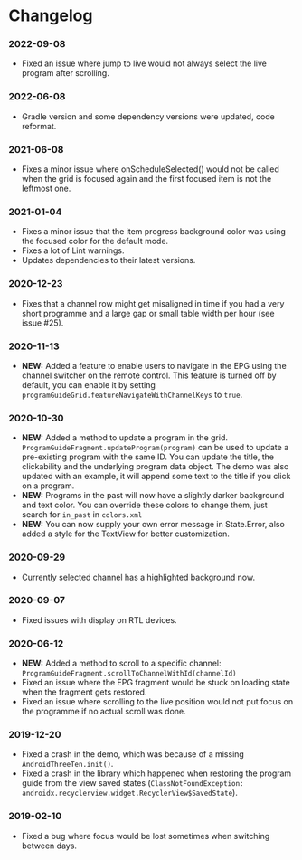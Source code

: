 # Changelog

### 2022-09-08

* Fixed an issue where jump to live would not always select the live program after scrolling.

### 2022-06-08

* Gradle version and some dependency versions were updated, code reformat.

### 2021-06-08

* Fixes a minor issue where onScheduleSelected() would not be called when the grid is focused again and the first focused item is not the leftmost one.

### 2021-01-04

* Fixes a minor issue that the item progress background color was using the focused color for the default mode.
* Fixes a lot of Lint warnings.
* Updates dependencies to their latest versions.

### 2020-12-23

* Fixes that a channel row might get misaligned in time if you had a very short programme and a large gap or small table width per hour (see issue #25).

### 2020-11-13

* __NEW:__ Added a feature to enable users to navigate in the EPG using the channel switcher on the remote control. This feature is turned off by default, you can enable it by setting `programGuideGrid.featureNavigateWithChannelKeys` to `true`.

### 2020-10-30

* __NEW:__ Added a method to update a program in the grid. `ProgramGuideFragment.updateProgram(program)` can be used to update a pre-existing program with the same ID. You can update the title, the clickability and the underlying program data object. The demo was also updated with an example, it will append some text to the title if you click on a program.
* __NEW:__ Programs in the past will now have a slightly darker background and text color. You can override these colors to change them, just search for `in_past` in `colors.xml`
* __NEW:__ You can now supply your own error message in State.Error, also added a style for the TextView for better customization.

### 2020-09-29

* Currently selected channel has a highlighted background now.

### 2020-09-07

* Fixed issues with display on RTL devices.

### 2020-06-12

* __NEW:__ Added a method to scroll to a specific channel: `ProgramGuideFragment.scrollToChannelWithId(channelId)`
* Fixed an issue where the EPG fragment would be stuck on loading state when the fragment gets restored.
* Fixed an issue where scrolling to the live position would not put focus on the programme if no actual scroll was done.

### 2019-12-20

* Fixed a crash in the demo, which was because of a missing `AndroidThreeTen.init()`.
* Fixed a crash in the library which happened when restoring the program guide from the view saved states (`ClassNotFoundException: androidx.recyclerview.widget.RecyclerView$SavedState`).

### 2019-02-10

* Fixed a bug where focus would be lost sometimes when switching between days.
